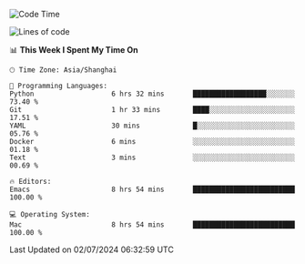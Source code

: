 <!--START_SECTION:waka-->
![Code Time](http://img.shields.io/badge/Code%20Time-2%2C035%20hrs%2024%20mins-blue)

![Lines of code](https://img.shields.io/badge/From%20Hello%20World%20I%27ve%20Written-308.1%20thousand%20lines%20of%20code-blue)

📊 **This Week I Spent My Time On** 

```text
🕑︎ Time Zone: Asia/Shanghai

💬 Programming Languages: 
Python                   6 hrs 32 mins       ██████████████████░░░░░░░   73.40 % 
Git                      1 hr 33 mins        ████░░░░░░░░░░░░░░░░░░░░░   17.51 % 
YAML                     30 mins             █░░░░░░░░░░░░░░░░░░░░░░░░   05.76 % 
Docker                   6 mins              ░░░░░░░░░░░░░░░░░░░░░░░░░   01.18 % 
Text                     3 mins              ░░░░░░░░░░░░░░░░░░░░░░░░░   00.69 % 

🔥 Editors: 
Emacs                    8 hrs 54 mins       █████████████████████████   100.00 % 

💻 Operating System: 
Mac                      8 hrs 54 mins       █████████████████████████   100.00 % 
```


 Last Updated on 02/07/2024 06:32:59 UTC
<!--END_SECTION:waka-->
